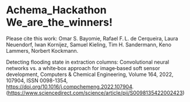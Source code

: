 # Achema_Hackathon We_are_the_winners!
Please cite this work: 
Omar S. Bayomie, Rafael F. L. de Cerqueira, Laura Neuendorf, Iwan Kornijez, Samuel Kieling, Tim H. Sandermann, Keno Lammers, Norbert Kockmann.

Detecting flooding state in extraction columns: Convolutional neural networks vs. a white‐box approach for image‐based soft sensor development,
Computers & Chemical Engineering,
Volume 164,
2022,
107904,
ISSN 0098-1354,
https://doi.org/10.1016/j.compchemeng.2022.107904.
(https://www.sciencedirect.com/science/article/pii/S0098135422002423)
